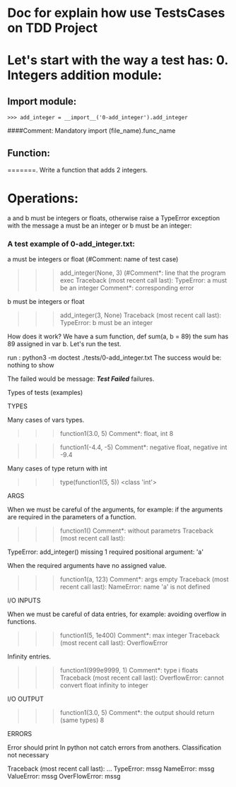 # Doc for explain how use TestsCases on TDD Project

Let's start with the way a test has:
0. Integers addition module:
====================

## Import module:
    >>> add_integer = __import__('0-add_integer').add_integer
####Comment: Mandatory import (file_name).func_name

## Function:
=======.
Write a function that adds 2 integers.

Operations:
=========
a and b must be integers or floats, otherwise raise a TypeError exception
with the message a must be an integer or b must be an integer:

### A test example of 0-add_integer.txt:

a must be integers or float (#Comment: name of test case)
>>> add_integer(None, 3) (#Comment*: line that the program exec
Traceback (most recent call last):
TypeError: a must be an integer Comment*: corresponding error


b must be integers or float
>>> add_integer(3, None)
Traceback (most recent call last):
TypeError: b must be an integer


How does it work?
We have a sum function, def sum(a, b = 89) the sum has 89 assigned in var b. Let's run the test.

run : python3 -m doctest ./tests/0-add_integer.txt
The success would be: nothing to show


The failed would be message: ***Test Failed*** <number of tests> failures.



Types of tests (examples)

TYPES

Many cases of vars types.

>>> function1(3.0, 5) Comment*: float, int
8

>>> function1(-4.4, -5) Comment*: negative float, negative int
-9.4

Many cases of type return with int

>>> type(function1(5, 5))
<class 'int'>

ARGS

When we must be careful of the arguments, for example: if the arguments are required in the parameters of a function.

>>> function1() Comment*: without parametrs
Traceback (most recent call last):

TypeError: add_integer() missing 1 required positional argument: 'a'

When the required arguments have no assigned value.

>>> function1(a, 123) Comment*: args empty
Traceback (most recent call last):
NameError: name 'a' is not defined


I/O INPUTS

When we must be careful of data entries, for example: avoiding overflow in functions.

>>> function1(5, 1e400) Comment*: max integer
Traceback (most recent call last):
OverflowError

Infinity entries.

>>> function1(999e9999, 1) Comment*: type i floats
Traceback (most recent call last):
OverflowError: cannot convert float infinity to integer

I/O OUTPUT

>>> function1(3.0, 5) Comment*: the output should return (same types)
8


ERRORS

Error should print
In python not catch errors from anothers. Classification not necessary

Traceback (most recent call last):
...
TypeError: mssg
NameError: mssg
    ValueError: mssg
    OverFlowError: mssg

